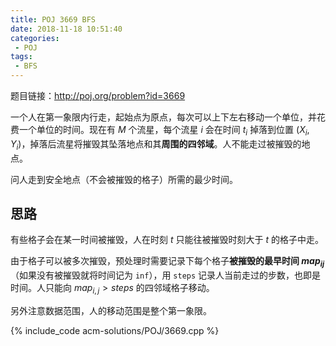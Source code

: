 ```yaml
---
title: POJ 3669 BFS
date: 2018-11-18 10:51:40
categories:
 - POJ
tags:
 - BFS
---
```


题目链接：http://poj.org/problem?id=3669

一个人在第一象限内行走，起始点为原点，每次可以上下左右移动一个单位，并花费一个单位的时间。现在有 $M$ 个流星，每个流星 $i$ 会在时间 $t_i$ 掉落到位置 $(X_i, Y_i)$，掉落后流星将摧毁其坠落地点和其**周围的四邻域**。人不能走过被摧毁的地点。

问人走到安全地点（不会被摧毁的格子）所需的最少时间。

<!-- more -->

## 思路

有些格子会在某一时间被摧毁，人在时刻 $t$ 只能往被摧毁时刻大于 $t$ 的格子中走。

由于格子可以被多次摧毁，预处理时需要记录下每个格子**被摧毁的最早时间 $map_{ij}$**（如果没有被摧毁就将时间记为 `inf`），用 `steps` 记录人当前走过的步数，也即是时间。人只能向 $map_{i,j} > steps$ 的四邻域格子移动。

另外注意数据范围，人的移动范围是整个第一象限。


{% include_code acm-solutions/POJ/3669.cpp %}

